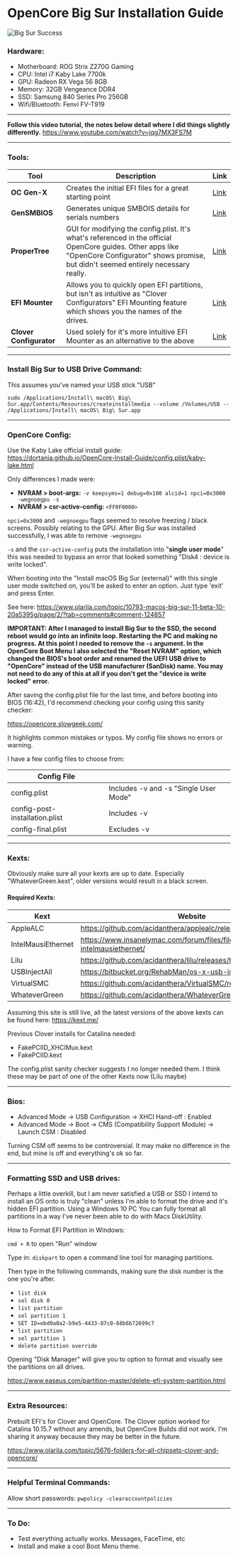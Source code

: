 # OpenCore Big Sur Installation Guide

![Big Sur Success](https://i.ibb.co/5vphKWX/Screenshot-2020-11-30-at-23-13-08.png)

### Hardware:

 - Motherboard: ROG Strix Z270G Gaming 
 - CPU: Intel i7 Kaby Lake 7700k 
 - GPU: Radeon RX Vega 56 8GB 
 -  Memory: 32GB Vengeance DDR4  
 - SSD: Samsung 840 Series Pro 256GB 
 - Wifi/Bluetooth: Fenvi FV-T919

----------------

**Follow this video tutorial, the notes below detail where I did things slightly differently.** 
https://www.youtube.com/watch?v=jqg7MX3FS7M

----------------

### Tools:

| Tool | Description | Link |
|--|--|--|
| **OC Gen-X** | Creates the initial EFI files for a great starting point | [Link](https://github.com/Pavo-IM/OC-Gen-X) |
| **GenSMBIOS** | Generates unique SMBOIS details for serials numbers | [Link](https://github.com/corpnewt/GenSMBIOS) | 
| **ProperTree** | GUI for modifying the config.plist. It's what's referenced in the official OpenCore guides. Other apps like "OpenCore Configurator" shows promise, but didn't seemed entirely necessary really. | [Link](https://github.com/corpnewt/ProperTree) | 
| **EFI Mounter** | Allows you to quickly open EFI partitions, but isn't as intuitive as "Clover Configurators" EFI Mounting feature which shows you the names of the drives.  | [Link](https://www.tonymacx86.com/resources/efi-mounter-v3-1.447/) | 
| **Clover Configurator** | Used solely for it's more intuitive EFI Mounter as an alternative to the above | [Link](https://mackie100projects.altervista.org/download-clover-configurator/) | 


----------------

### Install Big Sur to USB Drive Command:

This assumes you've named your USB stick "USB"

`sudo /Applications/Install\ macOS\ Big\ Sur.app/Contents/Resources/createinstallmedia --volume /Volumes/USB -- /Applications/Install\ macOS\ Big\ Sur.app`

----------------

### OpenCore Config:

Use the Kaby Lake official install guide: 
https://dortania.github.io/OpenCore-Install-Guide/config.plist/kaby-lake.html

Only differences I made were:

- **NVRAM > boot-args:** `-v keepsyms=1 debug=0x100 alcid=1 npci=0x3000 -wegnoegpu -s`
- **NVRAM > csr-active-config:** `<FF0F0000>`

`npci=0x3000` and `-wegnoegpu` flags seemed to resolve freezing / black screens. Possibly relating to the GPU. After Big Sur was installed successfully, I was able to remove `-wegnoegpu`

`-s` and the `csr-active-config` puts the installation into "**single user mode**" this was needed to bypass an error that looked something "Disk4 : device is write locked".

When booting into the "Install macOS Big Sur (external)" with this single user mode switched on, you'll be asked to enter an option. Just type 'exit' and press Enter.
 
See here: https://www.olarila.com/topic/10793-macos-big-sur-11-beta-10-20a5395g/page/2/?tab=comments#comment-124857

**IMPORTANT: After I managed to install Big Sur to the SSD, the second reboot would go into an infinite loop. Restarting the PC and making no progress. At this point I needed to remove the `-s` argument. In the OpenCore Boot Menu I also selected the "Reset NVRAM" option, which changed the BIOS's boot order and renamed the UEFI USB drive to "OpenCore" instead of the USB manufacturer (SanDisk) name. You may not need to do any of this at all if you don't get the "device is write locked" error.** 

After saving the config.plist file for the last time, and before booting into BIOS (16:42), I'd recommend checking your config using this sanity checker:

https://opencore.slowgeek.com/

It highlights common mistakes or typos. My config file shows no errors or warning. 

I have a few config files to choose from:

| Config File |  |
|--|--|
| config.plist | Includes -v and -s "Single User Mode" |
| config-post-installation.plist | Includes -v |
| config-final.plist | Excludes -v |


----------------

### Kexts: 

Obviously make sure all your kexts are up to date. Especially "WhateverGreen.kext", older versions would result in a black screen.

#### Required Kexts: 

| Kext | Website  |
|--|--|
| AppleALC | https://github.com/acidanthera/applealc/releases |
| IntelMausiEthernet | https://www.insanelymac.com/forum/files/file/396-intelmausiethernet/ |
| Lilu | https://github.com/acidanthera/lilu/releases/tag/1.4.9 |
| USBInjectAll | https://bitbucket.org/RehabMan/os-x-usb-inject-all/downloads/ |
| VirtualSMC | https://github.com/acidanthera/VirtualSMC/releases/tag/1.1.8 |
| WhateverGreen | https://github.com/acidanthera/WhateverGreen/releases/tag/1.4.4 |

Assuming this site is still live, all the latest versions of the above kexts can be found here: https://kext.me/ 

Previous Clover installs for Catalina needed: 

- FakePCIID_XHCIMux.kext
- FakePCIID.kext

The config.plist sanity checker suggests I no longer needed them. I think these may be part of one of the other Kexts now (Lilu maybe)

----------------

### Bios: 

- Advanced Mode → USB Configuration → XHCI Hand-off : Enabled
- Advanced Mode → Boot → CMS (Compatibility Support Module) → Launch CSM : Disabled

Turning CSM off seems to be controversial. It may make no difference in the end, but mine is off and everything's ok so far. 

----------------

### Formatting SSD and USB drives:

Perhaps a little overkill, but I am never satisfied a USB or SSD I intend to install an OS onto is truly "clean" unless I'm able to format the drive and it's hidden EFI partition. Using a Windows 10 PC You can fully format all partitions in a way I've never been able to do with Macs DiskUtility. 

How to Format EFI Partition in Windows:

`cmd + R` to open "Run" window

Type in: `diskpart` to open a command line tool for managing partitions.  

Then type in the following commands, making sure the disk number is the one you're after.

 - `list disk`
 - `sel disk 0` 
 - `list partition` 
 - `sel partition 1`
 -  `SET ID=ebd0a0a2-b9e5-4433-87c0-68b6b72699c7` 
 - `list partition` 
 - `sel partition 1` 
 - `delete partition override`

Opening "Disk Manager" will give you to option to format and visually see the partitions on all drives.  

https://www.easeus.com/partition-master/delete-efi-system-partition.html

----------------

### Extra Resources:

Prebuilt EFI's for Clover and OpenCore.
The Clover option worked for Catalina 10.15.7 without any amends, but OpenCore
Builds did not work. I'm sharing it anyway because they may be better in the future.

https://www.olarila.com/topic/5676-folders-for-all-chipsets-clover-and-opencore/

----------------

### Helpful Terminal Commands:

Allow short passwords:
`pwpolicy -clearaccountpolicies`

----------------

### To Do:

- Test everything actually works. Messages, FaceTime, etc
- Install and make a cool Boot Menu theme. 
